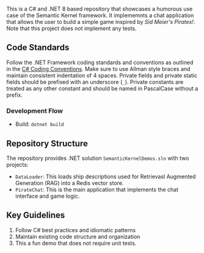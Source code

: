 This is a C# and .NET 8 based repository that showcases a humorous use case of the Semantic Kernel framework.
It implememnts a chat application that allows the user to build a simple game inspired by _Sid Meier's Pirates!_.
Note that this project does not implement any tests.

## Code Standards
Follow the .NET Framework coding standards and conventions as outlined in the [C# Coding Conventions](https://learn.microsoft.com/en-us/dotnet/csharp/fundamentals/coding-style/coding-conventions).
Make sure to use Allman style braces and maintain consistent indentation of 4 spaces. Private fields and private static fields should be prefixed with an underscore (`_`). Private constants are treated
as any other constant and should be named in PascalCase without a prefix.

### Development Flow
- Build: `dotnet build`

## Repository Structure
The repository provides .NET solution `SemanticKernelDemos.sln` with two projects:
- `DataLoader`: This loads ship descriptions used for Retrievasl Augmented Generation (RAG) into a Redis vector store.
- `PirateChat`: This is the main application that implements the chat interface and game logic.

## Key Guidelines
1. Follow C# best practices and idiomatic patterns
2. Maintain existing code structure and organization
3. This a fun demo that does not require unit tests.
